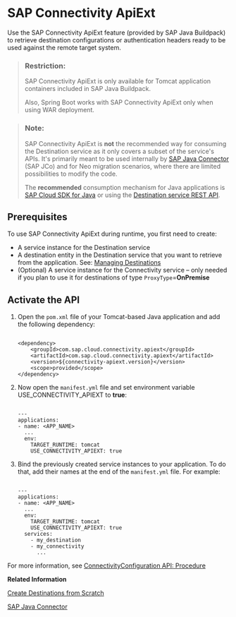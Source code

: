 <!-- loio4ed6d63105bd45578f73d7cf8c05d05c -->

# SAP Connectivity ApiExt

Use the SAP Connectivity ApiExt feature \(provided by SAP Java Buildpack\) to retrieve destination configurations or authentication headers ready to be used against the remote target system.

> ### Restriction:  
> SAP Connectivity ApiExt is only available for Tomcat application containers included in SAP Java Buildpack.
> 
> Also, Spring Boot works with SAP Connectivity ApiExt only when using WAR deployment.

> ### Note:  
> SAP Connectivity ApiExt is **not** the recommended way for consuming the Destination service as it only covers a subset of the service's APIs. It's primarily meant to be used internally by [SAP Java Connector](https://support.sap.com/en/product/connectors/jco.html) \(SAP JCo\) and for Neo migration scenarios, where there are limited possibilities to modify the code.
> 
> The **recommended** consumption mechanism for Java applications is [SAP Cloud SDK for Java](https://sap.github.io/cloud-sdk/docs/java/features/connectivity/btp-destination-service) or using the [Destination service REST API](https://help.sap.com/docs/connectivity/sap-btp-connectivity-cf/destination-service-rest-api-23ccafbea18f4b65919a2799f2cd20e6-81).



<a name="loio4ed6d63105bd45578f73d7cf8c05d05c__section_vtc_w3g_hcc"/>

## Prerequisites

To use SAP Connectivity ApiExt during runtime, you first need to create:

-   A service instance for the Destination service
-   A destination entity in the Destination service that you want to retrieve from the application. See: [Managing Destinations](https://help.sap.com/docs/connectivity/sap-btp-connectivity-cf/managing-destinations)
-   \(Optional\) A service instance for the Connectivity service – only needed if you plan to use it for destinations of type `ProxyType`=**OnPremise**



<a name="loio4ed6d63105bd45578f73d7cf8c05d05c__section_g2m_hhg_hcc"/>

## Activate the API

1.  Open the `pom.xml` file of your Tomcat-based Java application and add the following dependency:

    ```
    
    <dependency>
        <groupId>com.sap.cloud.connectivity.apiext</groupId>
        <artifactId>com.sap.cloud.connectivity.apiext</artifactId>
        <version>${connectivity-apiext.version}</version>
        <scope>provided</scope>
    </dependency>
    ```

2.  Now open the `manifest.yml` file and set environment variable USE\_CONNECTIVITY\_APIEXT to **true**:

    ```
    
    ---
    applications:
    - name: <APP_NAME>
      ...
      env:
        TARGET_RUNTIME: tomcat
        USE_CONNECTIVITY_APIEXT: true
    ```

3.  Bind the previously created service instances to your application. To do that, add their names at the end of the `manifest.yml` file. For example:

    ```
    
    ---
    applications:
    - name: <APP_NAME>
      ...
      env:
        TARGET_RUNTIME: tomcat
        USE_CONNECTIVITY_APIEXT: true
      services:
        - my_destination
        - my_connectivity
          ...
    ```


For more information, see [ConnectivityConfiguration API: Procedure](https://help.sap.com/docs/connectivity/sap-btp-connectivity-cf/connectivityconfiguration-api?version=Cloud#procedure) 

**Related Information**  


[Create Destinations from Scratch](https://help.sap.com/docs/connectivity/sap-btp-connectivity-cf/create-destinations-from-scratch)

[SAP Java Connector](sap-java-connector-3cee866.md "You can use the SAP Java Connector through the SAP Java buildpacks.")

